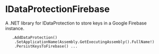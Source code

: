 # IDataProtectionFirebase
A .NET library for IDataProtection to store keys in a Google Firebase instance.

```
   .AddDataProtection()
    .SetApplicationName(Assembly.GetExecutingAssembly().FullName!)
    .PersistKeysToFirebase() ...
```
